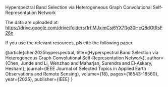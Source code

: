 Hyperspectral Band Selection via Heterogeneous Graph Convolutional Self-Representation Network

The data are uploaded at: https://drive.google.com/drive/folders/1rflMJxjmCsj6YX7Rg30HcQ8dOtRsF26n

If you use the relevant resources, pls cite the following paper.

@article{chen2025hyperspectral,
  title={Hyperspectral Band Selection via Heterogeneous Graph Convolutional Self-Representation Network},
  author={Chen, Junde and Li, Wenzhao and Maharjan, Surendra and El-Askary, Hesham},
  journal={IEEE Journal of Selected Topics in Applied Earth Observations and Remote Sensing},
  volume={18},
  pages={18543-18560},
  year={2025},
  publisher={IEEE}
}
